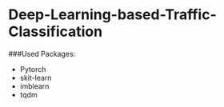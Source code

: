 # Deep-Learning-based-Traffic-Classification

###Used Packages:

- Pytorch
- skit-learn
- imblearn
- tqdm
